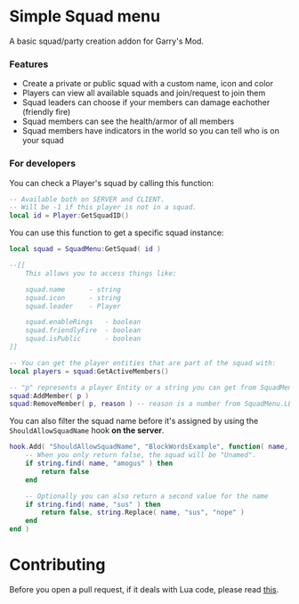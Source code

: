 # Simple Squad menu

A basic squad/party creation addon for Garry's Mod.

### Features

* Create a private or public squad with a custom name, icon and color
* Players can view all available squads and join/request to join them
* Squad leaders can choose if your members can damage eachother (friendly fire)
* Squad members can see the health/armor of all members
* Squad members have indicators in the world so you can tell who is on your squad

### For developers

You can check a Player's squad by calling this function:

```lua
-- Available both on SERVER and CLIENT.
-- Will be -1 if this player is not in a squad.
local id = Player:GetSquadID()
```

You can use this function to get a specific squad instance:

```lua
local squad = SquadMenu:GetSquad( id )

--[[
    This allows you to access things like:

    squad.name      - string
    squad.icon      - string
    squad.leader    - Player

    squad.enableRings   - boolean
    squad.friendlyFire  - boolean
    squad.isPublic      - boolean
]]

-- You can get the player entities that are part of the squad with:
local players = squad:GetActiveMembers()

-- "p" represents a player Entity or a string you can get from SquadMenu.GetPlayerId:
squad:AddMember( p )
squad:RemoveMember( p, reason ) -- reason is a number from SquadMenu.LEAVE_REASON_*
```

You can also filter the squad name before it's assigned by using the `ShouldAllowSquadName` hook **on the server**.

```lua
hook.Add( "ShouldAllowSquadName", "BlockWordsExample", function( name, leader )
    -- When you only return false, the squad will be "Unamed".
    if string.find( name, "amogus" ) then
        return false
    end

    -- Optionally you can also return a second value for the name
    if string.find( name, "sus" ) then
        return false, string.Replace( name, "sus", "nope" )
    end
end )
```

# Contributing

Before you open a pull request, if it deals with Lua code, please read [this](https://github.com/StyledStrike/gmod-squad-menu/blob/main/.github/pull_request_template.md).
